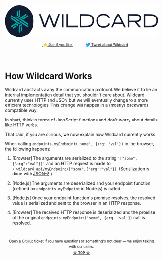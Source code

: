 <!---






    WARNING, READ THIS.
    This is a computed file. Do not edit.
    Instead, edit `/docs/how-wildcard-works.template.md` and run `npm run docs` (or `yarn docs`).












    WARNING, READ THIS.
    This is a computed file. Do not edit.
    Instead, edit `/docs/how-wildcard-works.template.md` and run `npm run docs` (or `yarn docs`).












    WARNING, READ THIS.
    This is a computed file. Do not edit.
    Instead, edit `/docs/how-wildcard-works.template.md` and run `npm run docs` (or `yarn docs`).












    WARNING, READ THIS.
    This is a computed file. Do not edit.
    Instead, edit `/docs/how-wildcard-works.template.md` and run `npm run docs` (or `yarn docs`).












    WARNING, READ THIS.
    This is a computed file. Do not edit.
    Instead, edit `/docs/how-wildcard-works.template.md` and run `npm run docs` (or `yarn docs`).






-->
<p align="center">
  <a href="/../../#readme">
    <img src="/docs/images/logo-title.svg" height="105" alt="Wildcard API"/>
  </a>
</p>

<p align="center">
  <sup>
    <a href="#top">
      <img src="/docs/images/blank.svg" height="10px" align="middle" width="23px"/>
      <img
        src="/docs/images/star.svg"
        width="13"
        align="middle"
      />
      Star if you like
    </a>
    &nbsp;&nbsp;&nbsp;&nbsp;
    &nbsp;&nbsp;&nbsp;&nbsp;
    &nbsp;&nbsp;
    <a href="https://twitter.com/intent/tweet?text=Interesting%20alternative%20to%20REST%20and%20GraphQL.%0Ahttps%3A%2F%2Fgithub.com%2Freframejs%2Fwildcard-api" target="_blank">
      <img
        src="/docs/images/twitter.svg"
        width="15"
        align="middle"
      />
      Tweet about Wildcard
    </a>
  </sup>
</p>
&nbsp;

# How Wildcard Works

Wildcard abstracts away the communication protocol.
We believe it to be an internal implementation detail that you shouldn't care about.
Wildcard currently uses HTTP and JSON but we will eventually change to a more efficient technologies.
This change will happen in a (mostly) backwards compatible way.

In short, think in terms of JavaScript functions and don't worry about details like HTTP verbs.

That said, if you are curious, we now explain how Wildcard currently works.

When calling `endpoints.myEndpoint('some', {arg: 'val'})` in the browser,
the following happens:

1. [Browser]
   The arguments are serialized to the string `'["some",{"arg":"val"}]'`
   and an HTTP request is made to `/_wildcard_api/myEndpoint/["some",{"arg":"val"}]`.
   (Serialization is done with [JSON-S](https://github.com/brillout/json-s).)

2. [Node.js]
   The arguments are deserialized
   and your endpoint function (defined on `endpoints.myEndpoint` in Node.js) is called.

3. [Node.js]
   Once your endpoint function's promise resolves,
   the resolved value is serialized and sent to the browser in an HTTP response.

5. [Browser]
   The received HTTP response is deserialized and the promise of the original `endpoints.myEndpoint('some', {arg: 'val'})` call is resolved.


<br/>

<p align="center">

<sup>
<a href="https://github.com/reframejs/wildcard-api/issues/new">Open a GitHub ticket</a>
if you have questions or something's not clear &mdash; we enjoy talking with our users.
</sup>

<br/>

<sup>
<a href="#readme"><b>&#8679;</b> <b>TOP</b> <b>&#8679;</b></a>
</sup>

</p>

<br/>
<br/>

<!---






    WARNING, READ THIS.
    This is a computed file. Do not edit.
    Instead, edit `/docs/how-wildcard-works.template.md` and run `npm run docs` (or `yarn docs`).












    WARNING, READ THIS.
    This is a computed file. Do not edit.
    Instead, edit `/docs/how-wildcard-works.template.md` and run `npm run docs` (or `yarn docs`).












    WARNING, READ THIS.
    This is a computed file. Do not edit.
    Instead, edit `/docs/how-wildcard-works.template.md` and run `npm run docs` (or `yarn docs`).












    WARNING, READ THIS.
    This is a computed file. Do not edit.
    Instead, edit `/docs/how-wildcard-works.template.md` and run `npm run docs` (or `yarn docs`).












    WARNING, READ THIS.
    This is a computed file. Do not edit.
    Instead, edit `/docs/how-wildcard-works.template.md` and run `npm run docs` (or `yarn docs`).






-->
